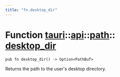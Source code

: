 ```yaml
---
title: "fn.desktop_dir"
---
```


# Function [tauri](/docs/api/rust/tauri/../../index.html)::​[api](/docs/api/rust/tauri/../index.html)::​[path](/docs/api/rust/tauri/index.html)::​[desktop_dir](/docs/api/rust/tauri/)

    pub fn desktop_dir() -> Option<PathBuf>

Returns the path to the user's desktop directory.
